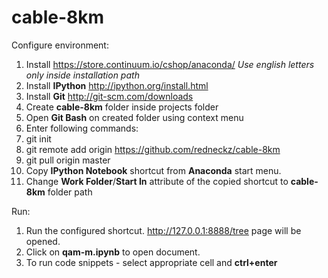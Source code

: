 cable-8km
=========

Configure environment:

1. Install https://store.continuum.io/cshop/anaconda/ *Use english letters only inside installation path*
2. Install **IPython** http://ipython.org/install.html
3. Install **Git** http://git-scm.com/downloads
4. Create **cable-8km** folder inside projects folder
5. Open **Git Bash** on created folder using context menu
6. Enter following commands:
  7. git init
  8. git remote add origin https://github.com/redneckz/cable-8km
  9. git pull origin master
10. Copy **IPython Notebook** shortcut from **Anaconda** start menu.
11. Change **Work Folder**/**Start In** attribute of the copied shortcut to **cable-8km** folder path

Run:

1. Run the configured shortcut. http://127.0.0.1:8888/tree page will be opened.
2. Click on **qam-m.ipynb** to open document.
3. To run code snippets - select appropriate cell and **ctrl+enter**

